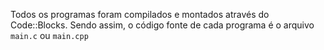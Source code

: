 Todos os programas foram compilados e montados através do Code::Blocks.
Sendo assim, o código fonte de cada programa é o arquivo ```main.c``` ou ```main.cpp```
